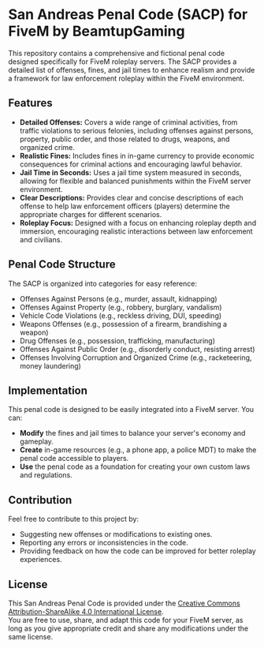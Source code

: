 # San Andreas Penal Code (SACP) for FiveM by BeamtupGaming

This repository contains a comprehensive and fictional penal code designed specifically for FiveM roleplay servers. The SACP provides a detailed list of offenses, fines, and jail times to enhance realism and provide a framework for law enforcement roleplay within the FiveM environment.

## Features

*   **Detailed Offenses:**  Covers a wide range of criminal activities, from traffic violations to serious felonies, including offenses against persons, property, public order, and those related to drugs, weapons, and organized crime.
*   **Realistic Fines:**  Includes fines in in-game currency to provide economic consequences for criminal actions and encouraging lawful behavior.
*   **Jail Time in Seconds:**  Uses a jail time system measured in seconds, allowing for flexible and balanced punishments within the FiveM server environment.
*   **Clear Descriptions:**  Provides clear and concise descriptions of each offense to help law enforcement officers (players) determine the appropriate charges for different scenarios.
*   **Roleplay Focus:**  Designed with a focus on enhancing roleplay depth and immersion, encouraging realistic interactions between law enforcement and civilians.

## Penal Code Structure

The SACP is organized into categories for easy reference:

*   Offenses Against Persons (e.g., murder, assault, kidnapping)
*   Offenses Against Property (e.g., robbery, burglary, vandalism)
*   Vehicle Code Violations (e.g., reckless driving, DUI, speeding)
*   Weapons Offenses (e.g., possession of a firearm, brandishing a weapon)
*   Drug Offenses (e.g., possession, trafficking, manufacturing)
*   Offenses Against Public Order (e.g., disorderly conduct, resisting arrest)
*   Offenses Involving Corruption and Organized Crime (e.g., racketeering, money laundering)

## Implementation

This penal code is designed to be easily integrated into a FiveM server. You can:

*   **Modify** the fines and jail times to balance your server's economy and gameplay.
*   **Create** in-game resources (e.g., a phone app, a police MDT) to make the penal code accessible to players.
*   **Use** the penal code as a foundation for creating your own custom laws and regulations.

## Contribution

Feel free to contribute to this project by:

*   Suggesting new offenses or modifications to existing ones.
*   Reporting any errors or inconsistencies in the code.
*   Providing feedback on how the code can be improved for better roleplay experiences.

## License

This San Andreas Penal Code is provided under the [Creative Commons Attribution-ShareAlike 4.0 International License](https://creativecommons.org/licenses/by-sa/4.0/).  
 You are free to use, share, and adapt this code for your FiveM server, as long as you give appropriate credit and share any modifications under the same license.
